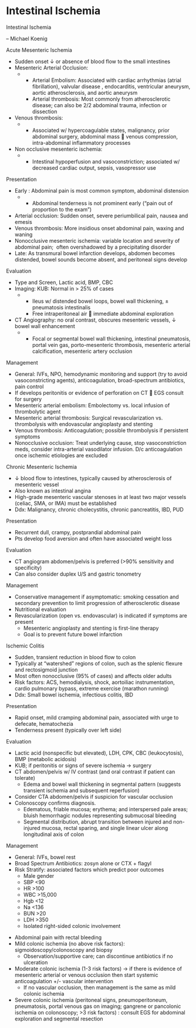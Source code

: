# Intestinal Ischemia
 
Intestinal Ischemia

– Michael Koenig

Acute Mesenteric Ischemia

-   Sudden
    onset
    ↓
    or absence of blood flow to the small intestines
-   Mesenteric Arterial Occlusion:
    -   -   Arterial
            Embolism:
            Associated with cardiac arrhythmias (atrial fibrillation),
            valvular
            disease
            , endocarditis, ventricular aneurysm, aortic
            atherosclerosis, and aortic aneurysm
        -   Arterial thrombosis: Most commonly from atherosclerotic
            disease; can also be 2/2 abdominal trauma, infection or
            dissection
-   Venous
    thrombosis:
    -   -   Associated
            w/ hypercoagulable states, malignancy, prior abdominal
            surgery, abdominal mass
            
            venous compression, intra-abdominal inflammatory processes
-   Non occlusive mesenteric ischemia:
    -   -   Intestinal
            hypoperfusion and vasoconstriction; associated w/ decreased
            cardiac output, sepsis, vasopressor use

Presentation

-   Early
    : Abdominal pain is most common symptom, abdominal distension
    -   -   Abdominal
            tenderness
            is not prominent early (“pain out of proportion to the
            exam”)
-   Arterial
    occlusion: Sudden onset, severe periumbilical pain, nausea and
    emesis
-   Venous
    thrombosis: More insidious onset abdominal pain, waxing and waning
-   Nonocclusive
    mesenteric ischemia: variable location and severity of abdominal
    pain;  often overshadowed by a precipitating disorder
-   Late: As transmural bowel infarction develops, abdomen becomes
    distended, bowel sounds become absent, and peritoneal signs develop

Evaluation

-   Type and Screen, Lactic acid, BMP, CBC
-   Imaging:
    KUB: Normal in > 25% of cases
    -   -   Ileus
            w/ distended bowel loops, bowel wall thickening,
            ±
            pneumatosis intestinalis
        -   Free
            intraperitoneal air
            
            immediate abdominal exploration
-   CT Angiography: no oral contrast, obscures mesenteric vessels,
    ↓
    bowel wall enhancement
    -   -   Focal
            or segmental bowel wall thickening, intestinal pneumatosis,
            portal vein gas, porto-mesenteric thrombosis, mesenteric
            arterial calcification, mesenteric artery occlusion

Management

-   General: IVFs, NPO, hemodynamic monitoring and support (try to avoid
    vasoconstricting agents), anticoagulation, broad-spectrum
    antibiotics, pain control
-   If develops peritonitis or evidence of perforation on CT
    
    EGS consult for surgery
-   Mesenteric arterial embolism: Embolectomy vs. local infusion of
    thrombolytic agent
-   Mesenteric arterial thrombosis: Surgical revascularization vs.
    thrombolysis with endovascular angioplasty and stenting
-   Venous thrombosis: Anticoagulation; possible thrombolysis if
    persistent symptoms
-   Nonocclusive occlusion: Treat underlying cause, stop
    vasoconstriction meds, consider intra-arterial vasodilator infusion.
    D/c anticoagulation once ischemic etiologies are excluded

Chronic Mesenteric Ischemia

-   ↓
    blood flow to intestines, typically caused by atherosclerosis of
    mesenteric vessel
-   Also known as intestinal angina
-   High-grade mesenteric vascular stenoses in at least two major
    vessels (celiac, SMA, or IMA) must be established
-   Ddx: Malignancy, chronic cholecystitis, chronic pancreatitis, IBD,
    PUD

Presentation

-   Recurrent dull, crampy, postprandial abdominal pain
-   Pts develop food aversion and often have associated weight loss

Evaluation

-   CT angiogram abdomen/pelvis is preferred (>90% sensitivity and
    specificity)
-   Can also consider duplex U/S and gastric tonometry

Management

-   Conservative management if asymptomatic: smoking cessation and
    secondary prevention to limit progression of atherosclerotic disease
-   Nutritional evaluation
-   Revascularization (open vs. endovascular) is indicated if symptoms
    are present
    -   Mesenteric angioplasty and stenting is first-line therapy
    -   Goal is to prevent future bowel infarction

Ischemic Colitis

-   Sudden, transient reduction in blood flow to colon
-   Typically at “watershed” regions of colon, such as the splenic
    flexure and rectosigmoid junction
-   Most often nonocclusive (95% of cases) and affects older adults
-   Risk factors: ACS, hemodialysis, shock, aortoiliac instrumentation,
    cardio pulmonary bypass, extreme exercise (marathon running)
-   Ddx: Small bowel ischemia, infectious colitis, IBD

Presentation

-   Rapid onset, mild cramping abdominal pain, associated with urge to
    defecate, hematochezia
-   Tenderness present (typically over left side)

Evaluation

-   Lactic acid (nonspecific but elevated), LDH, CPK, CBC
    (leukocytosis), BMP (metabolic acidosis)
-   KUB; if peritonitis or signs of severe ischemia
    →
    surgery
-   CT abdomen/pelvis w/ IV contrast (and oral contrast if patient can
    tolerate)
    -   Edema and bowel wall thickening in segmental pattern (suggests
        transient ischemia and subsequent reperfusion)
-   Consider CTA abdomen/pelvis if suspicion for vascular occlusion
-   Colonoscopy confirms diagnosis.
    -   Edematous, friable mucosa; erythema; and interspersed pale
        areas; bluish hemorrhagic nodules representing submucosal
        bleeding
    -   Segmental distribution, abrupt transition between injured and
        non-injured mucosa, rectal sparing, and single linear ulcer
        along longitudinal axis of colon

Management

-   General: IVFs, bowel rest
-   Broad Spectrum Antibiotics: zosyn alone or CTX + flagyl
-   Risk Stratify: associated factors which predict poor outcomes
    -   Male gender
    -   SBP \<90
    -   HR >100
    -   WBC >15,000
    -   Hgb \<12
    -   Na \<136
    -   BUN >20
    -   LDH >350
    -   Isolated right-sided colonic involvement

<!-- -->

-   Abdominal pain with rectal bleeding
-   Mild colonic ischemia (no above risk factors):
    sigmoidoscopy/colonoscopy and biopsy
    -   Observation/supportive care; can discontinue antibiotics if no
        ulceration
-   Moderate colonic ischemia (1-3 risk factors)
    →
    if there is evidence of mesenteric arterial or venous occlusion then
    start systemic anticoagulation +/- vascular intervention
    -   If no vascular occlusion, then management is the same as mild
        colonic ischemia
-   Severe colonic ischemia (peritoneal signs, pneumoperitoneum,
    pneumatosis, portal venous gas on imaging; gangrene or pancolonic
    ischemia on colonoscopy; >3 risk factors)
    :
    consult EGS
    for
    abdominal exploration and segmental resection
